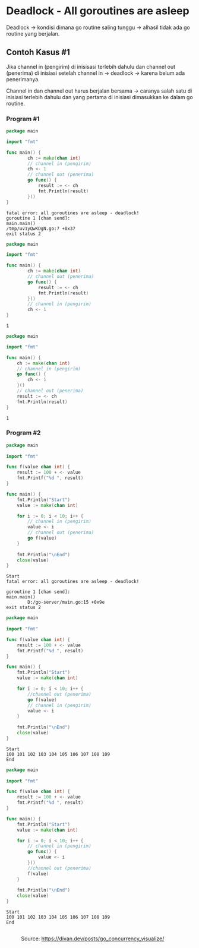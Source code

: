 # Deadlock - All goroutines are asleep

Deadlock -> kondisi dimana go routine saling tunggu -> alhasil tidak ada go routine yang berjalan.

## Contoh Kasus #1

Jika channel in (pengirim) di inisisasi terlebih dahulu dan channel out (penerima) di inisiasi setelah channel in -> deadlock -> karena belum ada penerimanya.

Channel in dan channel out harus berjalan bersama -> caranya salah satu di inisiasi terlebih dahulu dan yang pertama di inisiasi dimasukkan ke dalam go routine.

### Program #1

```go
package main

import "fmt"

func main() {
        ch := make(chan int)
        // channel in (pengirim)
        ch <- 1
        // channel out (penerima)
        go func() {
            result := <- ch
            fmt.Println(result)
        }()
}
```

```
fatal error: all goroutines are asleep - deadlock!
goroutine 1 [chan send]:
main.main()
/tmp/uv1yQwKDgN.go:7 +0x37
exit status 2
```

```go
package main

import "fmt"

func main() {
        ch := make(chan int)
        // channel out (penerima)
        go func() {
            result := <- ch
            fmt.Println(result)
        }()
        // channel in (pengirim)
        ch <- 1
}
```

```
1
```

```go
package main

import "fmt"

func main() {
    ch := make(chan int)
	// channel in (pengirim)
	go func() {
	    ch <- 1
	}()
    // channel out (penerima)
    result := <- ch
    fmt.Println(result)
}
```

```
1
```

### Program #2

```go
package main
  
import "fmt"

func f(value chan int) {
    result := 100 + <- value
    fmt.Printf("%d ", result)
}

func main() {
    fmt.Println("Start")
    value := make(chan int)

    for i := 0; i < 10; i++ {
        // channel in (pengirim)
        value <- i
        // channel out (penerima)
        go f(value)
    }
    
    fmt.Println("\nEnd")
    close(value)
}
```

```
Start
fatal error: all goroutines are asleep - deadlock!

goroutine 1 [chan send]:
main.main()
        D:/go-server/main.go:15 +0x9e
exit status 2
```

```go
package main
  
import "fmt"

func f(value chan int) {
    result := 100 + <- value
    fmt.Printf("%d ", result)
}

func main() {
    fmt.Println("Start")
    value := make(chan int)

    for i := 0; i < 10; i++ {
        //channel out (penerima)
        go f(value)
        // channel in (pengirim)
        value <- i
    }
    
    fmt.Println("\nEnd")
    close(value)
}
```

```
Start
100 101 102 103 104 105 106 107 108 109 
End
```

```go
package main
  
import "fmt"

func f(value chan int) {
    result := 100 + <- value
    fmt.Printf("%d ", result)
}

func main() {
    fmt.Println("Start")
    value := make(chan int)

    for i := 0; i < 10; i++ {
        // channel in (pengirim)
		go func() {
	        value <- i
		}()
		//channel out (penerima)
        f(value)
    }
    
    fmt.Println("\nEnd")
    close(value)
}
```

```
Start
100 101 102 103 104 105 106 107 108 109 
End
```

<figure><img src="https://divan.dev/demos/gifs/hello.gif" alt=""><figcaption><p>Source: <a href="https://divan.dev/posts/go_concurrency_visualize/">https://divan.dev/posts/go_concurrency_visualize/</a></p></figcaption></figure>
